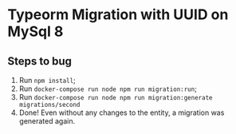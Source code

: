 # Typeorm Migration with UUID on MySql 8

## Steps to bug

  1. Run ``npm install``;
  2. Run ``docker-compose run node npm run migration:run``;
  3. Run ``docker-compose run node npm run migration:generate migrations/second`` 
  4. Done! Even without any changes to the entity, a migration was generated again.